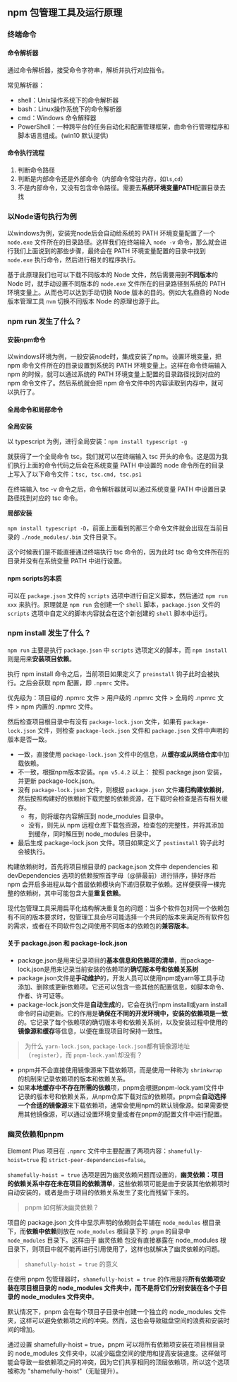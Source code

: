 ## npm 包管理工具及运行原理

### 终端命令

#### 命令解析器
通过命令解析器，接受命令字符串，解析并执行对应指令。

常见解析器：
+ shell：Unix操作系统下的命令解析器
+ bash：Linux操作系统下的命令解析器
+ cmd：Windows 命令解释器
+ PowerShell：一种跨平台的任务自动化和配置管理框架，由命令行管理程序和脚本语言组成。(win10 默认提供)

#### 命令执行流程

1. 判断命令路径
2. 判断是内部命令还是外部命令（内部命令常驻内存，如`ls`,`cd`）
3. 不是内部命令，又没有包含命令路径。需要去**系统环境变量PATH**配置目录去找

### 以Node语句执行为例

以windows为例，安装完node后会自动给系统的 PATH 环境变量配置了一个 `node.exe` 文件所在的目录路径。这样我们在终端输入 `node -v` 命令，那么就会进行我们上面说到的那些步骤，最终会在 PATH 环境变量配置的目录中找到 `node.exe` 执行命令，然后进行相关的程序执行。

基于此原理我们也可以下载不同版本的 Node 文件，然后需要用到**不同版本**的 Node 时，就手动设置不同版本的 `node.exe` 文件所在的目录路径到系统的 PATH 环境变量上。从而也可以达到手动切换 Node 版本的目的。例如大名鼎鼎的 Node 版本管理工具 `nvm` 切换不同版本 Node 的原理也源于此。

### npm run 发生了什么？

#### 安装npm命令

以windows环境为例，一般安装node时，集成安装了npm。设置环境变量，把 npm 命令文件所在的目录设置到系统的 PATH 环境变量上。这样在命令终端输入 npm 的时候，就可以通过系统的 PATH 环境变量上配置的目录路径找到对应的 npm 命令文件了。然后系统就会把 npm 命令文件中的内容读取到内存中，就可以执行了。

#### 全局命令和局部命令

**全局安装**

以 typescript 为例，进行全局安装：`npm install typescript -g`

就获得了一个全局命令 tsc。我们就可以在终端输入 tsc 开头的命令。这是因为我们执行上面的命令代码之后会在系统变量 PATH 中设置的 node 命令所在的目录上写入了以下命令文件：`tsc, tsc.cmd, tsc.ps1`

在终端输入 tsc -v 命令之后，命令解析器就可以通过系统变量 PATH 中设置目录路径找到对应的 tsc 命令。

**局部安装**

`npm install typescript -D`，前面上面看到的那三个命令文件就会出现在当前目录的 `./node_modules/.bin` 文件目录下。

这个时候我们是不能直接通过终端执行 tsc 命令的，因为此时 tsc 命令文件所在的目录并没有在系统变量 PATH 中进行设置。

#### npm scripts的本质

可以在 `package.json` 文件的 `scripts` 选项中进行自定义脚本，然后通过 `npm run xxx` 来执行。原理就是 `npm run` 会创建一个 `shell` 脚本，`package.json` 文件的 `scripts` 选项中自定义的脚本内容就会在这个新创建的 `shell` 脚本中运行。

### npm install 发生了什么？

`npm run` 主要是执行 `package.json` 中 `scripts` 选项定义的脚本，而 `npm install` 则是用来**安装项目依赖**。

执行 npm install 命令之后，当前项目如果定义了 `preinstall` 钩子此时会被执行。之后会获取 npm 配置，即 `.npmrc` 文件。

优先级为：项目级的 .npmrc 文件 > 用户级的 .npmrc 文件 > 全局的 .npmrc 文件 > npm 内置的 .npmrc 文件。

然后检查项目根目录中有没有 `package-lock.json` 文件，如果有 `package-lock.json` 文件，则检查 `package-lock.json` 文件和 `package.json` 文件中声明的版本是否一致。

+ 一致，直接使用 `package-lock.json` 文件中的信息，从**缓存或从网络仓库**中加载依赖。
+ 不一致，根据npm版本安装。`npm v5.4.2` 以上： 按照 package.json 安装，并更新 package-lock.json。
+ 没有 `package-lock.json` 文件，则根据 `package.json` 文件**递归构建依赖树**，然后按照构建好的依赖树下载完整的依赖资源，在下载时会检查是否有相关缓存。
  + 有，则将缓存内容解压到 node_modules 目录中。
  + 没有，则先从 npm 远程仓库下载包资源，检查包的完整性，并将其添加到缓存，同时解压到 node_modules 目录中。
+ 最后生成 package-lock.json 文件。项目如果定义了 `postinstall` 钩子此时会被执行。

构建依赖树时，首先将项目根目录的 package.json 文件中 dependencies 和 devDependencies 选项的依赖按照首字母（@排最前）进行排序，排好序后 npm 会开启多进程从每个首层依赖模块向下递归获取子依赖。这样便获得一棵完整的依赖树，其中可能包含大量**重复依赖**。

现代包管理工具采用扁平化结构解决重复包的问题：当多个软件包对同一个依赖包有不同的版本要求时，包管理工具会尽可能选择一个共同的版本来满足所有软件包的需求，或者在不同软件包之间使用不同版本的依赖包的**兼容版本**。

#### 关于 package.json 和 package-lock.json

+ package.json是用来记录项目的**基本信息和依赖项的清单**，而package-lock.json是用来记录当前安装的依赖项的**确切版本号和依赖关系树**
+ package.json文件是**手动维护**的，开发人员可以使用npm或yarn等工具手动添加、删除或更新依赖项。它还可以包含一些其他的配置信息，如脚本命令、作者、许可证等。
+ package-lock.json文件是**自动生成**的，它会在执行npm install或yarn install命令时自动更新。它的作用是**确保在不同的开发环境中，安装的依赖项是一致**的。它记录了每个依赖项的确切版本号和依赖关系树，以及安装过程中使用的**镜像源和缓存**等信息，以便在重现项目时保持一致性。

> 为什么 `yarn-lock.json`, `package-lock.json`都有镜像源地址（`register`），而 `pnpm-lock.yaml`却没有？

+ pnpm并不会直接使用镜像源来下载依赖项，而是使用一种称为 `shrinkwrap` 的机制来记录依赖项的版本和依赖关系。
+ 如果**本地缓存中不存在所需的依赖**项，pnpm会根据pnpm-lock.yaml文件中记录的版本号和依赖关系，从npm仓库下载对应的依赖项。pnpm会**自动选择一个合适的镜像源**来下载依赖项，通常会使用npm的默认镜像源。如果需要使用其他镜像源，可以通过设置环境变量或者在pnpm的配置文件中进行配置。

### 幽灵依赖和pnpm

Element Plus 项目在 `.npmrc` 文件中主要配置了两项内容：`shamefully-hoist=true` 和 `strict-peer-dependencies=false`。

`shamefully-hoist = true` 选项是因为幽灵依赖问题而设置的，**幽灵依赖：项目的依赖关系中存在未在项目的依赖清单**，这些依赖项可能是由于安装其他依赖项时自动安装的，或者是由于项目的依赖关系发生了变化而残留下来的。

> pnpm 如何解决幽灵依赖？

项目的 package.json 文件中显示声明的依赖则会平铺在 `node_modules` 根目录下，而**依赖中依赖**则放在 `node_modules` 根目录下的 .`pnpm` 的目录中 `node_modules` 目录下。这样由于 幽灵依赖 包没有直接暴露在 node_modules 根目录下，则项目中就不能再进行引用使用了，这样也就解决了幽灵依赖的问题。

> `shamefully-hoist = true` 的意义

在使用 pnpm 包管理器时，`shamefully-hoist = true` 的作用是将**所有依赖项安装在项目根目录的 node_modules 文件夹中，而不是将它们分别安装在各个子目录的 node_modules 文件夹中**。

默认情况下，pnpm 会在每个项目子目录中创建一个独立的 node_modules 文件夹，这样可以避免依赖项之间的冲突。然而，这也会导致磁盘空间的浪费和安装时间的增加。

通过设置 shamefully-hoist = true，pnpm 可以将所有依赖项安装在项目根目录的 node_modules 文件夹中，以减少磁盘空间的使用和提高安装速度。这样做可能会导致一些依赖项之间的冲突，因为它们共享相同的顶层依赖项，所以这个选项被称为 "shamefully-hoist"（无耻提升）。



